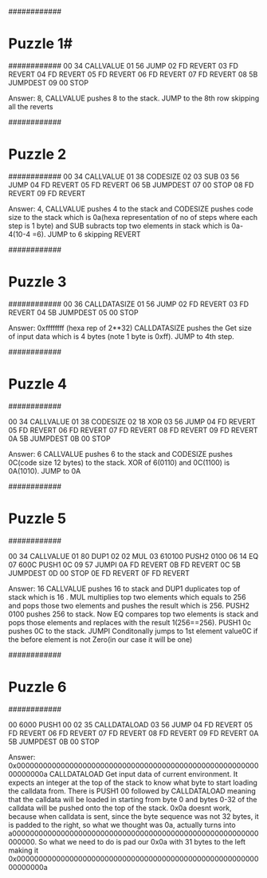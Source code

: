 ############
# Puzzle 1#
############
00      34      CALLVALUE
01      56      JUMP
02      FD      REVERT
03      FD      REVERT
04      FD      REVERT
05      FD      REVERT
06      FD      REVERT
07      FD      REVERT
08      5B      JUMPDEST
09      00      STOP

Answer: 
8, CALLVALUE pushes 8 to the stack. JUMP to the 8th row skipping all the reverts


############
# Puzzle 2 #
############
00      34      CALLVALUE
01      38      CODESIZE
02      03      SUB
03      56      JUMP
04      FD      REVERT
05      FD      REVERT
06      5B      JUMPDEST
07      00      STOP
08      FD      REVERT
09      FD      REVERT

Answer:
4, CALLVALUE pushes 4 to the stack and CODESIZE pushes code size to the stack which is 0a(hexa representation of no of steps where each step is  1 byte) and SUB subracts top two elements in stack which is 0a-4(10-4 =6). JUMP to 6 skipping REVERT

############
# Puzzle 3 #
############
00      36      CALLDATASIZE
01      56      JUMP
02      FD      REVERT
03      FD      REVERT
04      5B      JUMPDEST
05      00      STOP

Answer:
0xffffffff (hexa rep of 2**32)
CALLDATASIZE pushes the Get size of input data which is 4 bytes (note 1 byte is 0xff). JUMP to 4th step.


############
# Puzzle 4 #
############

00      34      CALLVALUE
01      38      CODESIZE
02      18      XOR
03      56      JUMP
04      FD      REVERT
05      FD      REVERT
06      FD      REVERT
07      FD      REVERT
08      FD      REVERT
09      FD      REVERT
0A      5B      JUMPDEST
0B      00      STOP


Answer:
6
CALLVALUE pushes 6 to the stack and CODESIZE pushes 0C(code size 12 bytes) to the stack. XOR of 6(0110) and 0C(1100) is 0A(1010). JUMP to 0A


############
# Puzzle 5 #
############

00      34          CALLVALUE
01      80          DUP1
02      02          MUL
03      610100      PUSH2 0100
06      14          EQ
07      600C        PUSH1 0C
09      57          JUMPI
0A      FD          REVERT
0B      FD          REVERT
0C      5B          JUMPDEST
0D      00          STOP
0E      FD          REVERT
0F      FD          REVERT

Answer:
16
CALLVALUE pushes 16 to stack and DUP1 duplicates top of stack which is 16 . MUL multiplies top two elements which equals to 256 and pops those two elements and pushes the result which is 256. PUSH2 0100 pushes 256 to stack. Now EQ compares top two elements is stack and pops those elements and replaces with the result 1(256==256). PUSH1 0c pushes 0C to the stack. JUMPI Conditonally jumps to 1st element value0C if the before element is not Zero(in our case it will be one)

############
# Puzzle 6 #
############

00      6000      PUSH1 00
02      35        CALLDATALOAD
03      56        JUMP
04      FD        REVERT
05      FD        REVERT
06      FD        REVERT
07      FD        REVERT
08      FD        REVERT
09      FD        REVERT
0A      5B        JUMPDEST
0B      00        STOP

Answer:
0x000000000000000000000000000000000000000000000000000000000000000a
CALLDATALOAD Get input data of current environment. It expects an integer at the top of the stack to know what byte to start loading the calldata from. There is PUSH1 00 followed by CALLDATALOAD meaning that the calldata will be loaded in starting from byte 0 and bytes 0-32 of the calldata will be pushed onto the top of the stack. 0x0a doesnt work, because when calldata is sent, since the byte sequence was not 32 bytes, it is padded to the right, so what we thought was 0a, actually turns into a00000000000000000000000000000000000000000000000000000000000000. So what we need to do is pad our 0x0a with 31 bytes to the left making it 0x000000000000000000000000000000000000000000000000000000000000000a

